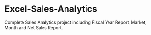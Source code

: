 # Excel-Sales-Analytics
Complete Sales Analytics project including Fiscal Year Report, Market, Month and Net Sales Report.
